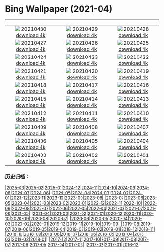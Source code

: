 # Bing Wallpaper (2021-04)
**************
| | | |
| :----: | :----: | :----: |
| ![](https://www.bing.com/th?id=OHR.GGTeaGarden_ZH-CN8933043250_1920x1080.jpg) 20210430 [download 4k](https://www.bing.com/th?id=OHR.GGTeaGarden_ZH-CN8933043250_UHD.jpg) | ![](https://www.bing.com/th?id=OHR.MontStMich_ZH-CN8844280566_1920x1080.jpg) 20210429 [download 4k](https://www.bing.com/th?id=OHR.MontStMich_ZH-CN8844280566_UHD.jpg) | ![](https://www.bing.com/th?id=OHR.Mockhorn_ZH-CN8692203286_1920x1080.jpg) 20210428 [download 4k](https://www.bing.com/th?id=OHR.Mockhorn_ZH-CN8692203286_UHD.jpg) |
| ![](https://www.bing.com/th?id=OHR.GannetsSaltee_ZH-CN8581602122_1920x1080.jpg) 20210427 [download 4k](https://www.bing.com/th?id=OHR.GannetsSaltee_ZH-CN8581602122_UHD.jpg) | ![](https://www.bing.com/th?id=OHR.PrairieCrocus_ZH-CN8496150014_1920x1080.jpg) 20210426 [download 4k](https://www.bing.com/th?id=OHR.PrairieCrocus_ZH-CN8496150014_UHD.jpg) | ![](https://www.bing.com/th?id=OHR.Wensleydale_ZH-CN8417818046_1920x1080.jpg) 20210425 [download 4k](https://www.bing.com/th?id=OHR.Wensleydale_ZH-CN8417818046_UHD.jpg) |
| ![](https://www.bing.com/th?id=OHR.AdelieDiving_ZH-CN8185853655_1920x1080.jpg) 20210424 [download 4k](https://www.bing.com/th?id=OHR.AdelieDiving_ZH-CN8185853655_UHD.jpg) | ![](https://www.bing.com/th?id=OHR.ChollaGarden_ZH-CN8015525891_1920x1080.jpg) 20210423 [download 4k](https://www.bing.com/th?id=OHR.ChollaGarden_ZH-CN8015525891_UHD.jpg) | ![](https://www.bing.com/th?id=OHR.MossyCanyon_ZH-CN7931722740_1920x1080.jpg) 20210422 [download 4k](https://www.bing.com/th?id=OHR.MossyCanyon_ZH-CN7931722740_UHD.jpg) |
| ![](https://www.bing.com/th?id=OHR.MississippiRiver_ZH-CN5718433026_1920x1080.jpg) 20210421 [download 4k](https://www.bing.com/th?id=OHR.MississippiRiver_ZH-CN5718433026_UHD.jpg) | ![](https://www.bing.com/th?id=OHR.SaoJorgeMadeira_ZH-CN7428897971_1920x1080.jpg) 20210420 [download 4k](https://www.bing.com/th?id=OHR.SaoJorgeMadeira_ZH-CN7428897971_UHD.jpg) | ![](https://www.bing.com/th?id=OHR.Ceking_ZH-CN7314711047_1920x1080.jpg) 20210419 [download 4k](https://www.bing.com/th?id=OHR.Ceking_ZH-CN7314711047_UHD.jpg) |
| ![](https://www.bing.com/th?id=OHR.Mobula_ZH-CN7830551038_1920x1080.jpg) 20210418 [download 4k](https://www.bing.com/th?id=OHR.Mobula_ZH-CN7830551038_UHD.jpg) | ![](https://www.bing.com/th?id=OHR.MontalbanoElicona_ZH-CN7061762890_1920x1080.jpg) 20210417 [download 4k](https://www.bing.com/th?id=OHR.MontalbanoElicona_ZH-CN7061762890_UHD.jpg) | ![](https://www.bing.com/th?id=OHR.NewRiverGorge_ZH-CN6951411872_1920x1080.jpg) 20210416 [download 4k](https://www.bing.com/th?id=OHR.NewRiverGorge_ZH-CN6951411872_UHD.jpg) |
| ![](https://www.bing.com/th?id=OHR.FlowerTown_ZH-CN6364330124_1920x1080.jpg) 20210415 [download 4k](https://www.bing.com/th?id=OHR.FlowerTown_ZH-CN6364330124_UHD.jpg) | ![](https://www.bing.com/th?id=OHR.AlbertaTrunks_ZH-CN6124025876_1920x1080.jpg) 20210414 [download 4k](https://www.bing.com/th?id=OHR.AlbertaTrunks_ZH-CN6124025876_UHD.jpg) | ![](https://www.bing.com/th?id=OHR.CarrizoPlain_ZH-CN5933565493_1920x1080.jpg) 20210413 [download 4k](https://www.bing.com/th?id=OHR.CarrizoPlain_ZH-CN5933565493_UHD.jpg) |
| ![](https://www.bing.com/th?id=OHR.WatPhraSiSanphet_ZH-CN5830557189_1920x1080.jpg) 20210412 [download 4k](https://www.bing.com/th?id=OHR.WatPhraSiSanphet_ZH-CN5830557189_UHD.jpg) | ![](https://www.bing.com/th?id=OHR.YurisNight_ZH-CN5738817931_1920x1080.jpg) 20210411 [download 4k](https://www.bing.com/th?id=OHR.YurisNight_ZH-CN5738817931_UHD.jpg) | ![](https://www.bing.com/th?id=OHR.YoshinoyamaSpring_ZH-CN5545606722_1920x1080.jpg) 20210410 [download 4k](https://www.bing.com/th?id=OHR.YoshinoyamaSpring_ZH-CN5545606722_UHD.jpg) |
| ![](https://www.bing.com/th?id=OHR.SiblingBears_ZH-CN5349441901_1920x1080.jpg) 20210409 [download 4k](https://www.bing.com/th?id=OHR.SiblingBears_ZH-CN5349441901_UHD.jpg) | ![](https://www.bing.com/th?id=OHR.HovenweepDarkSky_ZH-CN5264718531_1920x1080.jpg) 20210408 [download 4k](https://www.bing.com/th?id=OHR.HovenweepDarkSky_ZH-CN5264718531_UHD.jpg) | ![](https://www.bing.com/th?id=OHR.TetraoTetrix_ZH-CN3813461274_1920x1080.jpg) 20210407 [download 4k](https://www.bing.com/th?id=OHR.TetraoTetrix_ZH-CN3813461274_UHD.jpg) |
| ![](https://www.bing.com/th?id=OHR.WillowNewGrowth_ZH-CN3104122677_1920x1080.jpg) 20210406 [download 4k](https://www.bing.com/th?id=OHR.WillowNewGrowth_ZH-CN3104122677_UHD.jpg) | ![](https://www.bing.com/th?id=OHR.Olympics125_ZH-CN3521721828_1920x1080.jpg) 20210405 [download 4k](https://www.bing.com/th?id=OHR.Olympics125_ZH-CN3521721828_UHD.jpg) | ![](https://www.bing.com/th?id=OHR.SautduBrot_ZH-CN3361866139_1920x1080.jpg) 20210404 [download 4k](https://www.bing.com/th?id=OHR.SautduBrot_ZH-CN3361866139_UHD.jpg) |
| ![](https://www.bing.com/th?id=OHR.Qingming2021_ZH-CN6154314555_1920x1080.jpg) 20210403 [download 4k](https://www.bing.com/th?id=OHR.Qingming2021_ZH-CN6154314555_UHD.jpg) | ![](https://www.bing.com/th?id=OHR.AnivaLighthouse_ZH-CN3021410274_1920x1080.jpg) 20210402 [download 4k](https://www.bing.com/th?id=OHR.AnivaLighthouse_ZH-CN3021410274_UHD.jpg) | ![](https://www.bing.com/th?id=OHR.BrazilSandDunes_ZH-CN2924749051_1920x1080.jpg) 20210401 [download 4k](https://www.bing.com/th?id=OHR.BrazilSandDunes_ZH-CN2924749051_UHD.jpg) |

### 历史归档：

|[2025-03](2025-03/2025-03.md)|[2025-02](2025-02/2025-02.md)|[2025-01](2025-01/2025-01.md)|[2024-12](2024-12/2024-12.md)|[2024-11](2024-11/2024-11.md)|[2024-10](2024-10/2024-10.md)|[2024-09](2024-09/2024-09.md)|[2024-08](2024-08/2024-08.md)|[2024-07](2024-07/2024-07.md)|[2024-06](2024-06/2024-06.md)|
|[2024-05](2024-05/2024-05.md)|[2024-04](2024-04/2024-04.md)|[2024-03](2024-03/2024-03.md)|[2024-02](2024-02/2024-02.md)|[2024-01](2024-01/2024-01.md)|[2023-12](2023-12/2023-12.md)|[2023-11](2023-11/2023-11.md)|[2023-10](2023-10/2023-10.md)|[2023-09](2023-09/2023-09.md)|[2023-08](2023-08/2023-08.md)|
|[2023-07](2023-07/2023-07.md)|[2023-06](2023-06/2023-06.md)|[2023-05](2023-05/2023-05.md)|[2023-04](2023-04/2023-04.md)|[2023-03](2023-03/2023-03.md)|[2023-02](2023-02/2023-02.md)|[2023-01](2023-01/2023-01.md)|[2022-12](2022-12/2022-12.md)|[2022-11](2022-11/2022-11.md)|[2022-10](2022-10/2022-10.md)|
|[2022-09](2022-09/2022-09.md)|[2022-08](2022-08/2022-08.md)|[2022-07](2022-07/2022-07.md)|[2022-06](2022-06/2022-06.md)|[2022-05](2022-05/2022-05.md)|[2022-04](2022-04/2022-04.md)|[2021-08](2021-08/2021-08.md)|[2021-07](2021-07/2021-07.md)|[2021-06](2021-06/2021-06.md)|[2021-05](2021-05/2021-05.md)|
|[2021-04](2021-04/2021-04.md)|[2021-03](2021-03/2021-03.md)|[2021-02](2021-02/2021-02.md)|[2021-01](2021-01/2021-01.md)|[2020-12](2020-12/2020-12.md)|[2020-11](2020-11/2020-11.md)|[2020-10](2020-10/2020-10.md)|[2020-09](2020-09/2020-09.md)|[2020-08](2020-08/2020-08.md)|[2020-07](2020-07/2020-07.md)|
|[2020-06](2020-06/2020-06.md)|[2020-05](2020-05/2020-05.md)|[2020-04](2020-04/2020-04.md)|[2020-03](2020-03/2020-03.md)|[2020-02](2020-02/2020-02.md)|[2020-01](2020-01/2020-01.md)|[2019-12](2019-12/2019-12.md)|[2019-11](2019-11/2019-11.md)|[2019-10](2019-10/2019-10.md)|[2019-09](2019-09/2019-09.md)|
|[2019-08](2019-08/2019-08.md)|[2019-07](2019-07/2019-07.md)|[2019-06](2019-06/2019-06.md)|[2019-05](2019-05/2019-05.md)|[2019-04](2019-04/2019-04.md)|[2019-03](2019-03/2019-03.md)|[2019-02](2019-02/2019-02.md)|[2019-01](2019-01/2019-01.md)|[2018-12](2018-12/2018-12.md)|[2018-11](2018-11/2018-11.md)|
|[2018-10](2018-10/2018-10.md)|[2018-09](2018-09/2018-09.md)|[2018-08](2018-08/2018-08.md)|[2018-07](2018-07/2018-07.md)|[2018-06](2018-06/2018-06.md)|[2018-05](2018-05/2018-05.md)|[2018-04](2018-04/2018-04.md)|[2018-03](2018-03/2018-03.md)|[2018-02](2018-02/2018-02.md)|[2018-01](2018-01/2018-01.md)|
|[2017-12](2017-12/2017-12.md)|[2017-11](2017-11/2017-11.md)|[2017-10](2017-10/2017-10.md)|[2017-09](2017-09/2017-09.md)|[2017-08](2017-08/2017-08.md)|[2017-07](2017-07/2017-07.md)|[2017-06](2017-06/2017-06.md)|[2017-05](2017-05/2017-05.md)|[2017-04](2017-04/2017-04.md)|[2017-03](2017-03/2017-03.md)|
|[2017-02](2017-02/2017-02.md)|[2017-01](2017-01/2017-01.md)|[2016-12](2016-12/2016-12.md)